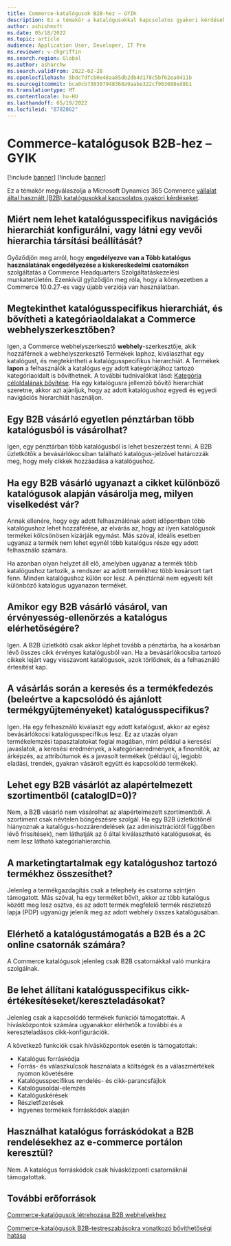 ```yaml
---
title: Commerce-katalógusok B2B-hez – GYIK
description: Ez a témakör a katalógusokkal kapcsolatos gyakori kérdésekre ad Microsoft Dynamics 365 Commerce választ.
author: ashishmsft
ms.date: 05/18/2022
ms.topic: article
audience: Application User, Developer, IT Pro
ms.reviewer: v-chgriffin
ms.search.region: Global
ms.author: asharchw
ms.search.validFrom: 2022-02-28
ms.openlocfilehash: 5bdc7dfcb0e48aa85db2db4d178c5bf62ea0411b
ms.sourcegitcommit: bca0cb730307948368a9aabe322cf963688ed8b1
ms.translationtype: MT
ms.contentlocale: hu-HU
ms.lasthandoff: 05/19/2022
ms.locfileid: "8782862"
---
```

# <a name="commerce-catalogs-for-b2b-faq"></a>Commerce-katalógusok B2B-hez – GYIK

[!include [banner](includes/banner.md)]
[!include [banner](includes/preview-banner.md)]

Ez a témakör megválaszolja a Microsoft Dynamics 365 Commerce [vállalat által használt (B2B) katalógusokkal kapcsolatos gyakori kérdéseket](catalogs-b2b-sites.md).

## <a name="why-cant-i-configure-a-catalog-specific-navigation-hierarchy-or-see-an-option-to-associate-a-customer-hierarchy"></a>Miért nem lehet katalógusspecifikus navigációs hierarchiát konfigurálni, vagy látni egy vevői hierarchia társítási beállítását?

Győződjön meg arról, hogy **engedélyezve van a Több katalógus használatának engedélyezése a kiskereskedelmi** **csatornákon** szolgáltatás a Commerce Headquarters Szolgáltatáskezelési munkaterületén. Ezenkívül győződjön meg róla, hogy a környezetben a Commerce 10.0.27-es vagy újabb verziója van használatban.

## <a name="can-i-view-the-catalog-specific-hierarchy-and-enrich-category-pages-in-commerce-site-builder"></a>Megtekinthet katalógusspecifikus hierarchiát, és bővítheti a kategóriaoldalakat a Commerce webhelyszerkesztőben?

Igen, a Commerce webhelyszerkesztő **webhely**-szerkesztője, akik hozzáférnek a webhelyszerkesztő Termékek laphoz, kiválaszthat egy katalógust, és megtekintheti a katalógusspecifikus hierarchiát. A Termékek **lapon** a felhasználók a katalógus egy adott kategóriájához tartozó kategóriaoldalt is bővíthetnek. A további tudnivalókat lásd: [Kategória céloldalának bővítése](enrich-category-page.md). Ha egy katalógusra jellemző bővítő hierarchiát szeretne, akkor azt ajánljuk, hogy az adott katalógushoz egyedi és egyedi navigációs hierarchiát használjon.

## <a name="can-a-b2b-shopper-purchase-from-multiple-catalogs-in-a-single-checkout"></a>Egy B2B vásárló egyetlen pénztárban több katalógusból is vásárolhat?

Igen, egy pénztárban több katalógusból is lehet beszerzést tenni. A B2B üzletkötők a bevásárlókocsiban található katalógus-jelzővel határozzák meg, hogy mely cikkek hozzáadása a katalógushoz.

## <a name="if-a-b2b-shopper-purchases-the-same-item-from-different-catalogs-what-is-the-expected-behavior"></a>Ha egy B2B vásárló ugyanazt a cikket különböző katalógusok alapján vásárolja meg, milyen viselkedést vár?

Annak ellenére, hogy egy adott felhasználónak adott időpontban több katalógushoz lehet hozzáférése, az elvárás az, hogy az ilyen katalógusok termékei kölcsönösen kizárják egymást. Más szóval, ideális esetben ugyanaz a termék nem lehet egynél több katalógus része egy adott felhasználó számára.

Ha azonban olyan helyzet áll elő, amelyben ugyanaz a termék több katalógushoz tartozik, a rendszer az adott termékhez több kosársort tart fenn. Minden katalógushoz külön sor lesz. A pénztárnál nem egyesíti két különböző katalógus ugyanazon termékét.

## <a name="when-a-b2b-shopper-is-shopping-is-there-any-validation-for-catalog-availability"></a>Amikor egy B2B vásárló vásárol, van érvényesség-ellenőrzés a katalógus elérhetőségére?

Igen. A B2B üzletkötő csak akkor léphet tovább a pénztárba, ha a kosárban lévő összes cikk érvényes katalógusból van. Ha a bevásárlókocsiba tartozó cikkek lejárt vagy visszavont katalógusok, azok törlődnek, és a felhasználó értesítést kap.

## <a name="during-the-shopping-experience-are-search-and-product-discovery-including-related-and-recommended-product-collections-catalog-specific"></a>A vásárlás során a keresés és a termékfedezés (beleértve a kapcsolódó és ajánlott termékgyűjteményeket) katalógusspecifikus?

Igen. Ha egy felhasználó kiválaszt egy adott katalógust, akkor az egész bevásárlókocsi katalógusspecifikus lesz. Ez az utazás olyan termékelemzési tapasztalatokat foglal magában, mint például a keresési javaslatok, a keresési eredmények, a kategóriaeredmények, a finomítók, az árképzés, az attribútumok és a javasolt termékek (például új, legjobb eladási, trendek, gyakran vásárolt együtt és kapcsolódó termékek).

## <a name="can-a-b2b-shopper-purchase-from-the-default-assortment-catalogid0"></a>Lehet egy B2B vásárlót az alapértelmezett szortimentből (catalogID=0)?

Nem, a B2B vásárló nem vásárolhat az alapértelmezett szortimentből. A szortiment csak névtelen böngészésre szolgál. Ha egy B2B üzletkötőnél hiányoznak a katalógus-hozzárendelések (az adminisztrációtól függőben lévő frissítések), nem láthatják az ő által kiválasztható katalógusokat, és nem lesz látható kategóriahierarchia.

## <a name="can-marketing-content-be-curated-for-a-product-that-is-specific-to-a-catalog"></a>A marketingtartalmak egy katalógushoz tartozó termékhez összesíthet?

Jelenleg a termékgazdagítás csak a telephely és csatorna szintjén támogatott. Más szóval, ha egy terméket bővít, akkor az több katalógus között meg lesz osztva, és az adott termék megfelelő termék részletező lapja (PDP) ugyanúgy jelenik meg az adott webhely összes katalógusában.

## <a name="is-catalog-support-available-for-both-b2b-and-business-to-consumer-b2c-online-channels"></a>Elérhető a katalógustámogatás a B2B és a 2C online csatornák számára?

A Commerce katalógusok jelenleg csak B2B csatornákkal való munkára szolgálnak.

## <a name="can-we-set-up-catalog-specific-upsellcross-sell-items"></a>Be lehet állítani katalógusspecifikus cikk-értékesítéseket/kereszteladásokat?

Jelenleg csak a kapcsolódó termékek funkciói támogatottak. A hívásközpontok számára ugyanakkor elérhetők a további és a kereszteladásos cikk-konfigurációk.

A következő funkciók csak hívásközpontok esetén is támogatottak:

- Katalógus forráskódja
- Forrás- és válaszkulcsok használata a költségek és a válaszmértékek nyomon követésére
- Katalógusspecifikus rendelés- és cikk-parancsfájlok
- Katalógusoldal-elemzés
- Katalóguskérések
- Részletfizetések
- Ingyenes termékek forráskódok alapján

## <a name="can-we-use-catalog-source-codes-for-b2b-orders-through-the-e-commerce-portal"></a>Használhat katalógus forráskódokat a B2B rendelésekhez az e-commerce portálon keresztül?

Nem. A katalógus forráskódok csak hívásközponti csatornáknál támogatottak.

## <a name="additional-resources"></a>További erőforrások

[Commerce-katalógusok létrehozása B2B webhelyekhez](catalogs-b2b-sites.md)

[Commerce-katalógusok B2B-testreszabásokra vonatkozó bővíthetőségi hatása](catalogs-b2b-sites-dev.md)
